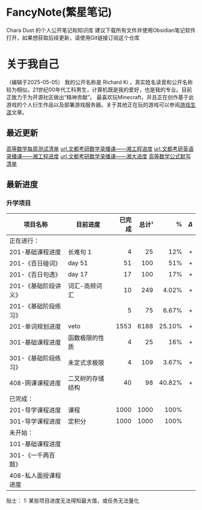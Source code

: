 # FancyNote(繁星笔记)
Chara Dust 的个人公开笔记和知识库
建议下载所有文件并使用Obsidian笔记软件打开，如果想获取后续更新，请使用Git链接订阅这个仓库

# 关于我自己
（编辑于2025-05-05）
我的公开名称是 Richard Ki ，真实姓名读音和公开名称较为相似。21世纪00年代工科男生，计算机既是我的爱好，也是我的专业。目前正致力于为开源社区做出“精神贡献”。
最喜欢玩Minecraft，并且正在创作基于此游戏的个人衍生作品以及部署游戏服务器。关于其他正在玩的游戏可以参阅[游戏生涯](log/lifeStory/game/-list.md)文章。


## 最近更新
[高等数学每周测试清单](./lib/mathematicsAdvanced/org/wendu/test/-list.md)
[url.文都考研数学录播课——湘工程进度](https://pan.baidu.com/s/14VylZHRlohAtcLewGR1jug?pwd=77ji)
[url.文都考研英语录播课——湘工程进度](https://pan.baidu.com/s/14m9Uny-li9lnu9WmUhPPkw?pwd=i3q7)
[url.文都考研数学录播课——湘大进度]()
[高等数学公式默写清单](./lib/mathematicsAdvanced/formulaDicNRec/-list.md)


## 最新进度

### 升学项目

| 项目名称         | 目前进度     |  已完成 |  总计¹ |      % | $\Delta$ |
| ------------ | -------- | ---: | ---: | -----: | -------: |
| 正在进行：        |          |      |      |        |          |
| 201-基础课程进度   | 长难句 1    |    4 |   25 |    12% |        + |
| 201-《百日碰词》   | day 51   |   51 |  100 |    51% |        + |
| 201-《百日句透》   | day 17   |   17 |  100 |    17% |        + |
| 201-《基础阶段讲义》 | 词汇-高频词汇  |   10 |  249 |  4.02% |        + |
| 201-《基础阶段练习》 |          |    5 |   75 |  6.67% |        + |
| 201-单词规划进度   | veto     | 1553 | 6188 | 25.10% |        + |
| 301-基础课程进度   | 函数极限的性质  |    4 |   25 |    16% |        + |
| 301-《基础阶段练习》 | 未定式求极限   |    4 |  109 |  3.67% |        + |
| 408-网课课程进度   | 二叉树的存储结构 |   40 |   98 | 40.82% |        + |
| 已完成：         |          |      |      |        |          |
| 201-导学课程进度   | 课程       | 1000 | 1000 |   100% |          |
| 301-导学课程进度   | 定积分      | 1000 | 1000 |   100% |          |
| 未开始：         |          |      |      |        |          |
| 101-基础课程进度   |          |      |      |        |          |
| 301-《一千两百题》  |          |      |      |        |          |
| 408-私人面授课程进度 |          |      |      |        |          |

贴士：
1: 某些项目进度无法得知最大值，或任务无法量化

